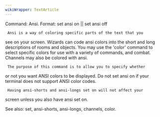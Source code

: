 ```yaml
---
wikiWrapper: TextArticle
---
```

Command: Ansi.
Format:  set ansi on || set ansi off

     Ansi is a way of coloring specific parts of the text that you
see on your screen.  Wizards can code ansi colors into the short
and long descriptions of rooms and objects.  You may use the 'color'
command to select specific colors for use with a variety of commands,
and combat.  Channels may also be colored with ansi.

     The purpose of this command is to allow you to specify whether
or not you want ANSI colors to be displayed.  Do not set ansi on if
your terminal does not support ANSI color codes.

     Having ansi-shorts and ansi-longs set on will not affect your
screen unless you also have ansi set on.

See also: set, ansi-shorts, ansi-longs, channels, color.

